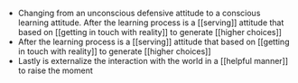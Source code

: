 - Changing from an unconscious defensive attitude to a conscious learning attitude. After the learning process is a [[serving]] attitude that based on [[getting in touch with reality]] to generate [[higher choices]]
- After the learning process is a [[serving]] attitude that based on [[getting in touch with reality]] to generate [[higher choices]]
- Lastly is externalize the interaction with the world in a [[helpful manner]] to raise the moment

